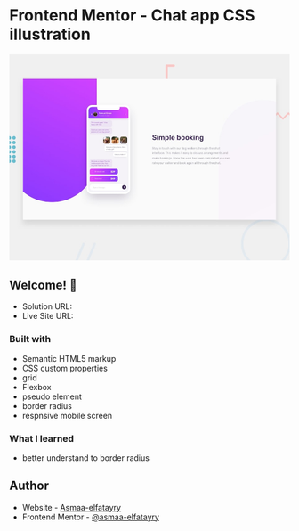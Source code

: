 # Frontend Mentor - Chat app CSS illustration

![Design preview for the Chat app CSS illustration coding challenge](./design/desktop-preview.jpg)

## Welcome! 👋


- Solution URL: 
- Live Site URL: 




### Built with

- Semantic HTML5 markup
- CSS custom properties
- grid
- Flexbox
- pseudo element
- border radius
- respnsive mobile screen

### What I learned

- better understand to border radius





## Author

- Website - [Asmaa-elfatayry](https://github.com/asmaa-elfatayry)
- Frontend Mentor - [@asmaa-elfatayry](https://www.frontendmentor.io/profile/asmaa-elfatayry)